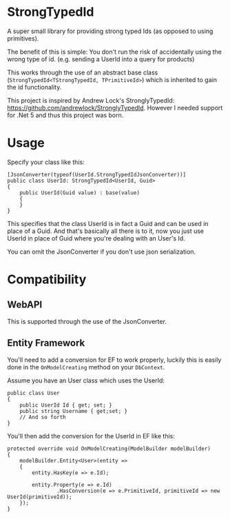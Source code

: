 # StrongTypedId
A super small library for providing strong typed Ids (as opposed to using primitives).

The benefit of this is simple: You don't run the risk of accidentally using the wrong type of id. (e.g. sending a UserId into a query for products)

This works through the use of an abstract base class (`StrongTypedId<TStrongTypedId, TPrimitiveId>`) which is inherited to gain the id functionality.

This project is inspired by Andrew Lock's StronglyTypedId: https://github.com/andrewlock/StronglyTypedId.
However I needed support for .Net 5 and thus this project was born.

# Usage

Specify your class like this:
```
[JsonConverter(typeof(UserId.StrongTypedIdJsonConverter))]
public class UserId: StrongTypedId<UserId, Guid>
{
	public UserId(Guid value) : base(value)
	{
	}
}
```

This specifies that the class UserId is in fact a Guid and can be used in place of a Guid.
And that's basically all there is to it, now you just use UserId in place of Guid where you're dealing with an User's Id.

You can omit the JsonConverter if you don't use json serialization.



# Compatibility

## WebAPI
This is supported through the use of the JsonConverter.

## Entity Framework
You'll need to add a conversion for EF to work properly, luckily this is easily done in the `OnModelCreating` method on your `DbContext`.

Assume you have an User class which uses the UserId:
```
public class User
{
	public UserId Id { get; set; }
	public string Username { get;set; }
	// And so forth
}
```

You'll then add the conversion for the UserId in EF like this:

```
protected override void OnModelCreating(ModelBuilder modelBuilder)
{
	modelBuilder.Entity<User>(entity =>
	{
		entity.HasKey(e => e.Id);

		entity.Property(e => e.Id)
				.HasConversion(e => e.PrimitiveId, primitiveId => new UserId(primitiveId));
	});
}
```